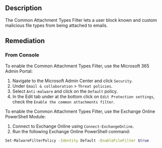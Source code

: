 ## Description

The Common Attachment Types Filter lets a user block known and custom malicious file types from being attached to emails.

## Remediation

### From Console

To enable the Common Attachment Types Filter, use the Microsoft 365 Admin Portal:

1. Navigate to the Microsoft Admin Center and click `Security`.
2. Under `Email & collaboration` > `Threat policies`.
3. Select `Anti-malware` and click on the `Default` policy.
4. In the Edit tab under at the bottom click on `Edit Protection settings`, check the `Enable the common attachments filter`.

To enable the Common Attachment Types Filter, use the Exchange Online PowerShell Module:

1. Connect to Exchange Online using `Connect-ExchangeOnline`.
2. Run the following Exchange Online PowerShell command:

```bash
Set-MalwareFilterPolicy -Identity Default -EnableFileFilter $true
```
